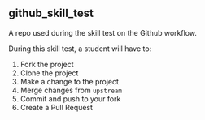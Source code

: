 
## github_skill_test

A repo used during the skill test on the Github workflow.

During this skill test, a student will have to:

1. Fork the project
2. Clone the project
3. Make a change to the project
4. Merge changes from `upstream`
5. Commit and push to your fork
6. Create a Pull Request 
